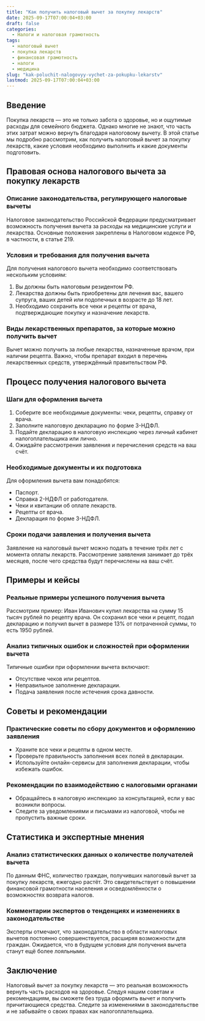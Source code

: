 ```yaml
---
title: "Как получить налоговый вычет за покупку лекарств"
date: 2025-09-17T07:00:04+03:00
draft: false
categories:
  - Налоги и налоговая грамотность
tags:
  - налоговый вычет
  - покупка лекарств
  - финансовая грамотность
  - налоги
  - медицина
slug: "kak-poluchit-nalogovyy-vychet-za-pokupku-lekarstv"
lastmod: 2025-09-17T07:00:04+03:00
---
```


## Введение

Покупка лекарств — это не только забота о здоровье, но и ощутимые расходы для семейного бюджета. Однако многие не знают, что часть этих затрат можно вернуть благодаря налоговому вычету. В этой статье мы подробно рассмотрим, как получить налоговый вычет за покупку лекарств, какие условия необходимо выполнить и какие документы подготовить.

## Правовая основа налогового вычета за покупку лекарств

### Описание законодательства, регулирующего налоговые вычеты

Налоговое законодательство Российской Федерации предусматривает возможность получения вычета за расходы на медицинские услуги и лекарства. Основные положения закреплены в Налоговом кодексе РФ, в частности, в статье 219.

### Условия и требования для получения вычета

Для получения налогового вычета необходимо соответствовать нескольким условиям:

1. Вы должны быть налоговым резидентом РФ.
2. Лекарства должны быть приобретены для лечения вас, вашего супруга, ваших детей или подопечных в возрасте до 18 лет.
3. Необходимо сохранить все чеки и рецепты от врача, подтверждающие покупку и назначение лекарств.

### Виды лекарственных препаратов, за которые можно получить вычет

Вычет можно получить за любые лекарства, назначенные врачом, при наличии рецепта. Важно, чтобы препарат входил в перечень лекарственных средств, утверждённый правительством РФ.

## Процесс получения налогового вычета

### Шаги для оформления вычета

1. Соберите все необходимые документы: чеки, рецепты, справку от врача.
2. Заполните налоговую декларацию по форме 3-НДФЛ.
3. Подайте декларацию в налоговую инспекцию через личный кабинет налогоплательщика или лично.
4. Ожидайте рассмотрения заявления и перечисления средств на ваш счёт.

### Необходимые документы и их подготовка

Для оформления вычета вам понадобятся:

- Паспорт.
- Справка 2-НДФЛ от работодателя.
- Чеки и квитанции об оплате лекарств.
- Рецепты от врача.
- Декларация по форме 3-НДФЛ.

### Сроки подачи заявления и получения вычета

Заявление на налоговый вычет можно подать в течение трёх лет с момента оплаты лекарств. Рассмотрение заявления занимает до трёх месяцев, после чего средства будут перечислены на ваш счёт.

## Примеры и кейсы

### Реальные примеры успешного получения вычета

Рассмотрим пример: Иван Иванович купил лекарства на сумму 15 тысяч рублей по рецепту врача. Он сохранил все чеки и рецепт, подал декларацию и получил вычет в размере 13% от потраченной суммы, то есть 1950 рублей.

### Анализ типичных ошибок и сложностей при оформлении вычета

Типичные ошибки при оформлении вычета включают:

- Отсутствие чеков или рецептов.
- Неправильное заполнение декларации.
- Подача заявления после истечения срока давности.

## Советы и рекомендации

### Практические советы по сбору документов и оформлению заявления

- Храните все чеки и рецепты в одном месте.
- Проверьте правильность заполнения всех полей в декларации.
- Используйте онлайн-сервисы для заполнения декларации, чтобы избежать ошибок.

### Рекомендации по взаимодействию с налоговыми органами

- Обращайтесь в налоговую инспекцию за консультацией, если у вас возникли вопросы.
- Следите за уведомлениями и письмами из налоговой, чтобы не пропустить важные сроки.

## Статистика и экспертные мнения

### Анализ статистических данных о количестве получателей вычета

По данным ФНС, количество граждан, получивших налоговый вычет за покупку лекарств, ежегодно растёт. Это свидетельствует о повышении финансовой грамотности населения и осведомлённости о возможностях возврата налогов.

### Комментарии экспертов о тенденциях и изменениях в законодательстве

Эксперты отмечают, что законодательство в области налоговых вычетов постоянно совершенствуется, расширяя возможности для граждан. Ожидается, что в будущем условия для получения вычета станут ещё более лояльными.

## Заключение

Налоговый вычет за покупку лекарств — это реальная возможность вернуть часть расходов на здоровье. Следуя нашим советам и рекомендациям, вы сможете без труда оформить вычет и получить причитающиеся средства. Следите за изменениями в законодательстве и не забывайте о своих правах как налогоплательщика.


